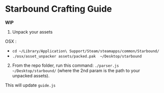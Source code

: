 # Starbound Crafting Guide

**WIP**

1) Unpack your assets

OSX :
* `cd ~/Library/Application\ Support/Steam/steamapps/common/Starbound/`
* `./osx/asset_unpacker assets/packed.pak  ~/Desktop/starbound`

2) From the repo folder, run this command: `./parser.js ~/Desktop/starbound/` (where the 2nd param is the path to your unpacked assets).

This will update `guide.js`
